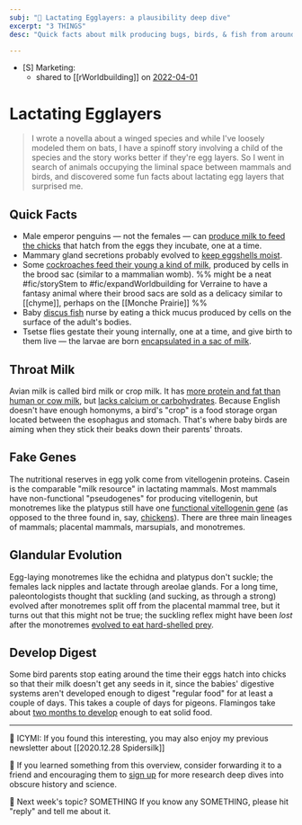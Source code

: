 ```yaml
---
subj: "📗 Lactating Egglayers: a plausibility deep dive"
excerpt: "3 THINGS" 
desc: "Quick facts about milk producing bugs, birds, & fish from around the world. From flies wrapped in milk sacs to the evolutionary origins of mammary glands."

---
```


- [S] Marketing:
	- shared to [[rWorldbuilding]] on [2022-04-01](https://www.reddit.com/r/worldbuilding/comments/tu3kpd/creature_creation_food_inspiration_lactating/)

# Lactating Egglayers

> I wrote a novella about a winged species and while I've loosely modeled them on bats, I have a spinoff story involving a child of the species and the story works better if they're egg layers. So I went in search of animals occupying the liminal space between mammals and birds, and discovered some fun facts about lactating egg layers that surprised me. 

## Quick Facts
 
- Male emperor penguins — not the females — can [produce milk to feed the chicks](https://vineyardgazette.com/news/2015/06/17/birds-produce-milk-not-so-far-fetched) that hatch from the eggs they incubate, one at a time.
- Mammary gland secretions probably evolved to [keep eggshells moist](https://pubmed.ncbi.nlm.nih.gov/12751890/). 
- Some [cockroaches feed their young a kind of milk](https://mcknightpediatrics.com/blog/2020/03/five-animals-you-never-knew-make-milk-for-their-babies.html), produced by cells in the brood sac (similar to a mammalian womb). %% might be a neat #fic/storyStem to #fic/expandWorldbuilding for Verraine to have a fantasy animal where their brood sacs are sold as a delicacy similar to [[chyme]], perhaps on the [[Monche Prairie]] %%
- Baby [discus fish](https://www.jstor.org/stable/2458829) nurse by eating a thick mucus produced by cells on the surface of the adult's bodies. 
- Tsetse flies gestate their young internally, one at a time, and give birth to them live — the larvae are born [encapsulated in a sac of milk](https://www.arkansasonline.com/news/2019/feb/18/other-mothers-milk-20190218/). 

## Throat Milk

Avian milk is called bird milk or crop milk. It has [more protein and fat than human or cow milk](https://vineyardgazette.com/news/2015/06/17/birds-produce-milk-not-so-far-fetched), but [lacks calcium or carbohydrates](https://www.thespruce.com/glossary-definition-of-crop-milk-385209). Because English doesn't have enough homonyms, a bird's "crop" is a food storage organ located between the esophagus and stomach. That's where baby birds are aiming when they stick their beaks down their parents' throats.

## Fake Genes

The nutritional reserves in egg yolk come from vitellogenin proteins. Casein is the comparable "milk resource" in lactating mammals.  Most mammals have non-functional "pseudogenes" for producing vitellogenin, but monotremes like the platypus still have one [functional vitellogenin gene](https://journals.plos.org/plosbiology/article?id=10.1371/journal.pbio.0060063) (as opposed to the three found in, say, [chickens](https://www.sciencedaily.com/releases/2008/03/080318094610.htm)). There are three main lineages of mammals; placental mammals, marsupials, and monotremes. 

## Glandular Evolution

Egg-laying monotremes like the echidna and platypus don't suckle; the females lack nipples and lactate through areolae glands. For a long time, paleontologists thought that suckling (and sucking, as through a strong) evolved after monotremes split off from the placental mammal tree, but it turns out that this might not be true; the suckling reflex might have been _lost_ after the monotremes [evolved to eat hard-shelled prey](https://www.science.org/content/article/got-milk-even-first-mammals-knew-how-suckle). 

## Develop Digest

Some bird parents stop eating around the time their eggs hatch into chicks so that their milk doesn't get any seeds in it, since the babies' digestive systems aren't developed enough to digest "regular food" for at least a couple of days. This takes a couple of days for pigeons. Flamingos take about [two months to develop](https://www.thespruce.com/glossary-definition-of-crop-milk-385209) enough to eat solid food. 

- - -  

📗 ICYMI: If you found this interesting, you may also enjoy my previous newsletter about [[2020.12.28 Spidersilk]]

💚 If you learned something from this overview, consider forwarding it to a friend and encouraging them to [sign up](https://newsletter.eleanorkonik.com/membership/) for more research deep dives into obscure history and science. 

📅 Next week's topic? SOMETHING If you know any SOMETHING, please hit "reply" and tell me about it. 